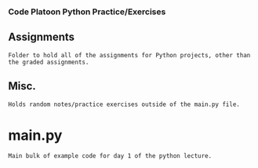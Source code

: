 ### Code Platoon Python Practice/Exercises

## Assignments
  ```Folder to hold all of the assignments for Python projects, other than the graded assignments.```
## Misc.
  ```Holds random notes/practice exercises outside of the main.py file.```

# main.py
  ```Main bulk of example code for day 1 of the python lecture.```